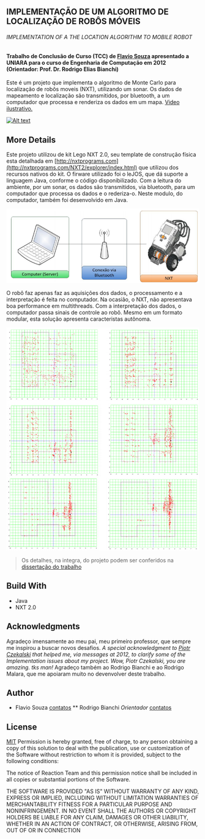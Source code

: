 ## IMPLEMENTAÇÃO DE UM ALGORITMO DE LOCALIZAÇÃO DE ROBÔS MÓVEIS
###### IMPLEMENTATION OF A THE LOCATION ALGORITHM TO MOBILE ROBOT
#### Trabalho de Conclusão de Curso (TCC) de [Flavio Souza](https://flaviosouza.net) apresentado a UNIARA para o curso de Engenharia de Computação em 2012 (Orientador: Prof. Dr. Rodrigo Elias Bianchi)

Este é um projeto que implementa o algoritmo de Monte Carlo para localização de robôs moveis (NXT), utilizando um sonar. Os dados de mapeamento e localização são transmitidos, por bluetooth, a um computador que processa e renderiza os dados em um mapa. [Video ilustrativo.](https://www.youtube.com/watch?v=IEy9Dxg0TRc) 

[![Alt text](https://img.youtube.com/vi/IEy9Dxg0TRc/0.jpg)](https://www.youtube.com/watch?v=IEy9Dxg0TRc)

## More Details
Este projeto utilizou de kit Lego NXT 2.0, seu template de construção física esta detalhada em [http://nxtprograms.com](http://nxtprograms.com/NXT2/explorer/index.html) que utilizou dos recursos nativos do kit. 
O firware utilizado foi o leJOS, que dá suporte a linguagem Java, conforme o código disponibilizado. Com a leitura do ambiente, por um sonar, os dados são transmitidos, via bluetooth, para um computador que processa os dados e o rederiza-o. Neste modulo, do computador, também foi desenvolvido em Java.

![alt text](https://github.com/flaviol-souza/rlm/blob/master/images/modulos.png)

O robô faz apenas faz as aquisições dos dados, o processamento e a interpretação é feita no computador. Na ocasião, o NXT, não apresentava boa performance em multithreads. Com a interpretação dos dados, o computador passa sinais de controle ao robô. Mesmo em um formato modular, esta solução apresenta caracteristas autônoma. 

![alt text](https://github.com/flaviol-souza/rlm/blob/master/images/monte-carlo.png)

> Os detalhes, na integra, do projeto podem ser conferidos na [dissertação do trabalho](https://github.com/flaviol-souza/rlm/blob/master/tcc-flavio-souza-eng-computacao.pdf)

## Build With
* Java
* NXT 2.0

## Acknowledgments
Agradeço imensamente ao meu pai, meu primeiro professor, que sempre me inspirou a buscar novos desafios.
_A special acknowledgment to [Piotr Czekalski](http://www.piotrczekalski.pl) that helped me, via messages at 2012, to clarify some of the Implementation issues about my project. Wow, Piotr Czekalski, you are amazing. tks man!_
Agradeço também ao Rodrigo Bianchi e ao Rodrigo Malara, que me apoiaram muito no devenvolver deste trabalho.

## Author
* Flavio Souza [contatos](https://www.flaviosouza.net)
** Rodrigo Bianchi _Orientador_ [contatos](https://www.flaviosouza.net)

## License
[MIT](https://choosealicense.com/licenses/mit/)
Permission is hereby granted, free of charge, to any person obtaining a copy of this solution to deal with the publication, use or customization of the Software without restriction to whom it is provided, subject to the following conditions:

The notice of Reaction Team and this permission notice shall be included in all copies or substantial portions of the Software.

THE SOFTWARE IS PROVIDED "AS IS" WITHOUT WARRANTY OF ANY KIND, EXPRESS OR IMPLIED, INCLUDING WITHOUT LIMITATION WARRANTIES OF MERCHANTABILITY FITNESS FOR A PARTICULAR PURPOSE AND NONINFRINGEMENT. IN NO EVENT SHALL THE AUTHORS OR COPYRIGHT HOLDERS BE LIABLE FOR ANY CLAIM, DAMAGES OR OTHER LIABILITY, WHETHER IN AN ACTION OF CONTRACT, OR OTHERWISE, ARISING FROM, OUT OF OR IN CONNECTION
